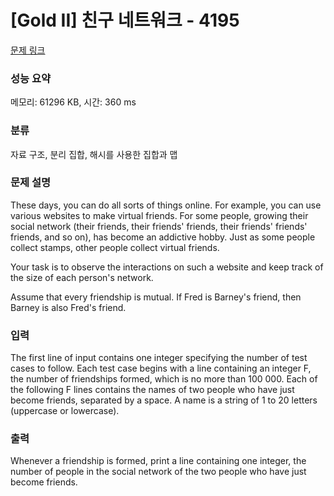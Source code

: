# [Gold II] 친구 네트워크 - 4195 

[문제 링크](https://www.acmicpc.net/problem/4195) 

### 성능 요약

메모리: 61296 KB, 시간: 360 ms

### 분류

자료 구조, 분리 집합, 해시를 사용한 집합과 맵

### 문제 설명

<p>These days, you can do all sorts of things online. For example, you can use various websites to make virtual friends. For some people, growing their social network (their friends, their friends' friends, their friends' friends' friends, and so on), has become an addictive hobby. Just as some people collect stamps, other people collect virtual friends.</p>

<p>Your task is to observe the interactions on such a website and keep track of the size of each person's network.</p>

<p>Assume that every friendship is mutual. If Fred is Barney's friend, then Barney is also Fred's friend.</p>

### 입력 

 <p>The first line of input contains one integer specifying the number of test cases to follow. Each test case begins with a line containing an integer F, the number of friendships formed, which is no more than 100 000. Each of the following F lines contains the names of two people who have just become friends, separated by a space. A name is a string of 1 to 20 letters (uppercase or lowercase).</p>

### 출력 

 <p>Whenever a friendship is formed, print a line containing one integer, the number of people in the social network of the two people who have just become friends.</p>

